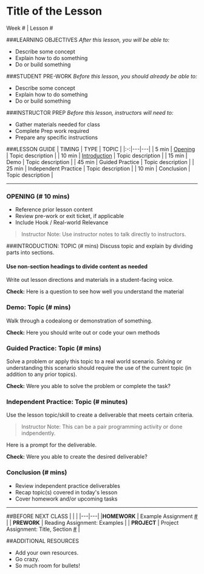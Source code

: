 # Title of the Lesson
Week # | Lesson #

###LEARNING OBJECTIVES
*After this lesson, you will be able to:*
- Describe some concept
- Explain how to do something
- Do or build something

###STUDENT PRE-WORK
*Before this lesson, you should already be able to:*
- Describe some concept
- Explain how to do something
- Do or build something

###INSTRUCTOR PREP
*Before this lesson, instructors will need to:*
- Gather materials needed for class
- Complete Prep work required
- Prepare any specific instructions

###LESSON GUIDE
| TIMING  | TYPE  | TOPIC  |
|:-:|---|---|
| 5 min  | [Opening](https://github.com/jeff-boykin/work-in-progress/blob/master/Documents/revised_template.md#opening--10-mins)  | Topic description  |
| 10 min  | [Introduction](https://github.com/jeff-boykin/work-in-progress/blob/master/Documents/revised_template.md#introduction-topic--mins)   | Topic description  |
| 15 min  | Demo  | Topic description  |
| 45 min  | Guided Practice  | Topic description  |
| 25 min  | Independent Practice  | Topic description  |
| 10 min  | Conclusion  | Topic description  |

---

### OPENING (# 10 mins)
- Reference prior lesson content
- Review pre-work or exit ticket, if applicable
- Include Hook / Real-world Relevance

> Instructor Note: Use instructor notes to talk directly to instructors.

###INTRODUCTION: TOPIC (# mins)
Discuss topic and explain by dividing parts into sections.

#### Use non-section headings to divide content as needed
Write out lesson directions and materials in a student-facing voice.

**Check:** Here is a question to see how well you understand the material

### Demo: Topic (# mins)
Walk through a codealong or demonstration of something. 

**Check:** Here you should write out or code your own methods

### Guided Practice: Topic (# mins)
Solve a problem or apply this topic to a real world scenario. Solving or understanding this scenario should require the use of the current topic (in addition to any prior topics).

**Check:** Were you able to solve the problem or complete the task?

### Independent Practice: Topic (# minutes)
Use the lesson topic/skill to create a deliverable that meets certain criteria. 

> Instructor Note: This can be a pair programming activity or done indpendently.

Here is a prompt for the deliverable. 

**Check:** Were you able to create the desired deliverable?

### Conclusion (# mins)
- Review independent practice deliverables
- Recap topic(s) covered in today's lesson
- Cover homework and/or upcoming tasks

***

##BEFORE NEXT CLASS
|   |   |
|---|---|
|**HOMEWORK**  | Example Assignment [#](Instructions)  |
| **PREWORK**  | Reading Assignment: Examples  |
| **PROJECT**  | Project Assignment: Title, Section [#](Instructions)  |

##ADDITIONAL RESOURCES
- Add your own resources.
- Go crazy.
- So much room for bullets!

